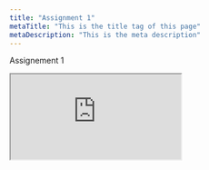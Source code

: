 ```yaml
---
title: "Assignment 1"
metaTitle: "This is the title tag of this page"
metaDescription: "This is the meta description"
---
```


Assignement 1

<iframe src="https://raw.githubusercontent.com/AbhishekDutt/cs224n-tensorflow/master/A1/exploring_word_vectors.html"></iframe>








